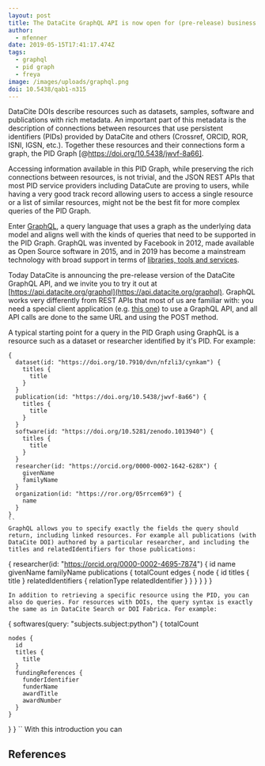 ```yaml
---
layout: post
title: The DataCite GraphQL API is now open for (pre-release) business
author:
  - mfenner
date: 2019-05-15T17:41:17.474Z
tags:
  - graphql
  - pid graph
  - freya
image: /images/uploads/graphql.png
doi: 10.5438/qab1-n315
---
```

DataCite DOIs describe resources such as datasets, samples, software and publications with rich metadata. An important part of this metadata is the description of connections between resources that use persistent identifiers (PIDs) provided by DataCite and others (Crossref, ORCID, ROR, ISNI, IGSN, etc.). Together these resources and their connections form a graph, the PID Graph [@https://doi.org/10.5438/jwvf-8a66].

Accessing information available in this PID Graph, while preserving the rich connections between resources, is not trivial, and the JSON REST APIs that most PID service providers including DataCute are proving to users, while having a very good track record allowing users to access a single resource or a list of similar resources, might not be the best fit for more complex queries of the PID Graph.

Enter [GraphQL](https://graphql.org/), a query language that uses a graph as the underlying data model and aligns well with the kinds of queries that need to be supported in the PID Graph. GraphQL was invented by Facebook in 2012, made available as Open Source software in 2015, and in 2019 has become a mainstream technology with broad support in terms of [libraries, tools and services](https://graphql.org/code/). 

Today DataCite is announcing the pre-release version of the DataCite GraphQL API, and we invite you to try it out at [https://api.datacite.org/graphql](https://api.datacite.org/graphql). GraphQL works very differently from REST APIs that most of us are familiar with: you need a special client application (e.g. [this one](https://electronjs.org/apps/graphiql)) to use a GraphQL API, and all API calls are done to the same URL and using the POST method.

A typical starting point for a query in the PID Graph using GraphQL is a resource such as a dataset or researcher identified by it's PID. For example:

```
{
  dataset(id: "https://doi.org/10.7910/dvn/nfzli3/cynkam") {
    titles {
      title
    }
  }
  publication(id: "https://doi.org/10.5438/jwvf-8a66") {
    titles {
      title
    }
  }
  software(id: "https://doi.org/10.5281/zenodo.1013940") {
    titles {
      title
    }
  }
  researcher(id: "https://orcid.org/0000-0002-1642-628X") {
    givenName
    familyName
  }
  organization(id: "https://ror.org/05rrcem69") {
    name
  }
}
``
GraphQL allows you to specify exactly the fields the query should return, including linked resources. For example all publications (with DataCite DOI) authored by a particular researcher, and including the titles and relatedIdentifiers for those publications:

```
{
  researcher(id: "https://orcid.org/0000-0002-4695-7874") {
    id
    name
    givenName
    familyName
    publications {
      totalCount
      edges {
        node {
          id
          titles {
            title
          }
          relatedIdentifiers {
            relationType
            relatedIdentifier
          }
        }
      }
    }
  }
}
```
In addition to retrieving a specific resource using the PID, you can also do queries. For resources with DOIs, the query syntax is exactly the same as in DataCite Search or DOI Fabrica. For example: 

```
{
  softwares(query: "subjects.subject:python") {
    totalCount
    
    nodes {
      id
      titles {
        title
      }
      fundingReferences {
        funderIdentifier
        funderName
        awardTitle
        awardNumber
      }
    }
  }
}
``
With this introduction you can 

## References
